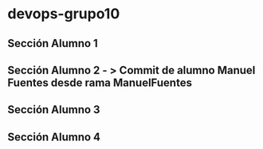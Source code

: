 # devops-grupo10

## Sección Alumno 1

## Sección Alumno 2 - > Commit de alumno Manuel Fuentes desde rama ManuelFuentes

## Sección Alumno 3

## Sección Alumno 4
